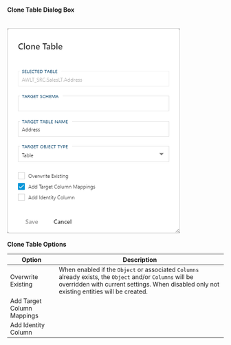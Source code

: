 #### Clone Table Dialog Box  

[//]: # (TODO: Write description.)

<br/>
<img 
    src="images/bimlflex-app-dialog-clone-table.png" 
    class="border-image image-width-100" 
    style="border: 1px solid #CCC;" 
    title="Clone Table Dialog Box" 
/>

**Clone Table Options**

|Option|Description|
|-|-|
|Overwrite Existing|When enabled if the `Object` or associated `Columns` already exists, the `Object` and/or `Columns` will be overridden with current settings.  When disabled only not existing entities will be created.|
|Add Target Column Mappings||
|Add Identity Column||
